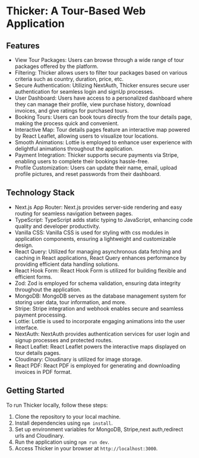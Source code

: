 # Thicker: A Tour-Based Web Application

## Features

- View Tour Packages: Users can browse through a wide range of tour packages offered by the platform.
- Filtering: Thicker allows users to filter tour packages based on various criteria such as country, duration, price, etc.
- Secure Authentication: Utilizing NextAuth, Thicker ensures secure user authentication for seamless login and signUp processes.
- User Dashboard: Users have access to a personalized dashboard where they can manage their profile, view purchase history, download invoices, and give ratings for purchased tours.
- Booking Tours: Users can book tours directly from the tour details page, making the process quick and convenient.
- Interactive Map: Tour details pages feature an interactive map powered by React Leaflet, allowing users to visualize tour locations.
- Smooth Animations: Lottie is employed to enhance user experience with delightful animations throughout the application.
- Payment Integration: Thicker supports secure payments via Stripe, enabling users to complete their bookings hassle-free.
- Profile Customization: Users can update their name, email, upload profile pictures, and reset passwords from their dashboard.

## Technology Stack

- Next.js App Router: Next.js provides server-side rendering and easy routing for seamless navigation between pages.
- TypeScript: TypeScript adds static typing to JavaScript, enhancing code quality and developer productivity.
- Vanilla CSS: Vanilla CSS is used for styling with css modules in application components, ensuring a lightweight and customizable design.
- React Query: Utilized for managing asynchronous data fetching and caching in React applications, React Query enhances performance by providing efficient data handling solutions.
- React Hook Form: React Hook Form is utilized for building flexible and efficient forms.
- Zod: Zod is employed for schema validation, ensuring data integrity throughout the application.
- MongoDB: MongoDB serves as the database management system for storing user data, tour information, and more.
- Stripe: Stripe integration and webhook enables secure and seamless payment processing.
- Lottie: Lottie is used to incorporate engaging animations into the user interface.
- NextAuth: NextAuth provides authentication services for user login and signup processes and protected routes.
- React Leaflet: React Leaflet powers the interactive maps displayed on tour details pages.
- Cloudinary: Cloudinary is utilized for image storage.
- React PDF: React PDF is employed for generating and downloading invoices in PDF format.

## Getting Started

To run Thicker locally, follow these steps:

1. Clone the repository to your local machine.
2. Install dependencies using `npm install`.
3. Set up environment variables for MongoDB, Stripe,next auth,redirect urls and Cloudinary.
4. Run the application using `npm run dev`.
5. Access Thicker in your browser at `http://localhost:3000`.

